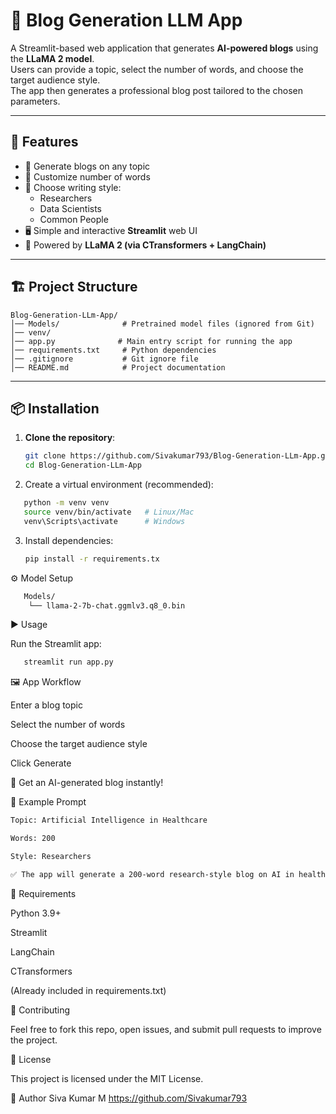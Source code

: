 # 🤖 Blog Generation LLM App

A Streamlit-based web application that generates **AI-powered blogs** using the **LLaMA 2 model**.  
Users can provide a topic, select the number of words, and choose the target audience style.  
The app then generates a professional blog post tailored to the chosen parameters.

---

## 🚀 Features
- 📝 Generate blogs on any topic
- 🎯 Customize number of words
- 👥 Choose writing style:
  - Researchers
  - Data Scientists
  - Common People
- 🖥️ Simple and interactive **Streamlit** web UI
- 🧠 Powered by **LLaMA 2 (via CTransformers + LangChain)**

---

## 🏗️ Project Structure

```plaintext
Blog-Generation-LLm-App/
│── Models/              # Pretrained model files (ignored from Git)
│── venv/               
│── app.py              # Main entry script for running the app
│── requirements.txt     # Python dependencies
│── .gitignore           # Git ignore file
│── README.md            # Project documentation
```

---

## 📦 Installation

1. **Clone the repository**:
   ```bash
   git clone https://github.com/Sivakumar793/Blog-Generation-LLm-App.git
   cd Blog-Generation-LLm-App
2. Create a virtual environment (recommended):
```bash
   python -m venv venv
   source venv/bin/activate   # Linux/Mac
   venv\Scripts\activate      # Windows
```
3. Install dependencies:
   ```bash
   pip install -r requirements.tx
   ```
⚙️ Model Setup
```bash
   Models/
    └── llama-2-7b-chat.ggmlv3.q8_0.bin
```
▶️ Usage

Run the Streamlit app:
```bash
   streamlit run app.py
```
🖼️ App Workflow

Enter a blog topic

Select the number of words

Choose the target audience style

Click Generate

🎉 Get an AI-generated blog instantly!

📖 Example Prompt
```bash
Topic: Artificial Intelligence in Healthcare

Words: 200

Style: Researchers

✅ The app will generate a 200-word research-style blog on AI in healthcare.
```
📌 Requirements

Python 3.9+

Streamlit

LangChain

CTransformers

(Already included in requirements.txt)

🤝 Contributing

Feel free to fork this repo, open issues, and submit pull requests to improve the project.

📜 License

This project is licensed under the MIT License.

👤 Author
Siva Kumar M
https://github.com/Sivakumar793



